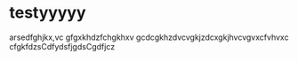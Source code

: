 # testyyyyy
arsedfghjkx,vc
gfgxkhdzfchgkhxv
gcdcgkhzdvcvgkjzdcxgkjhvcvgvxcfvhvxc
cfgkfdzsCdfydsfjgdsCgdfjcz
